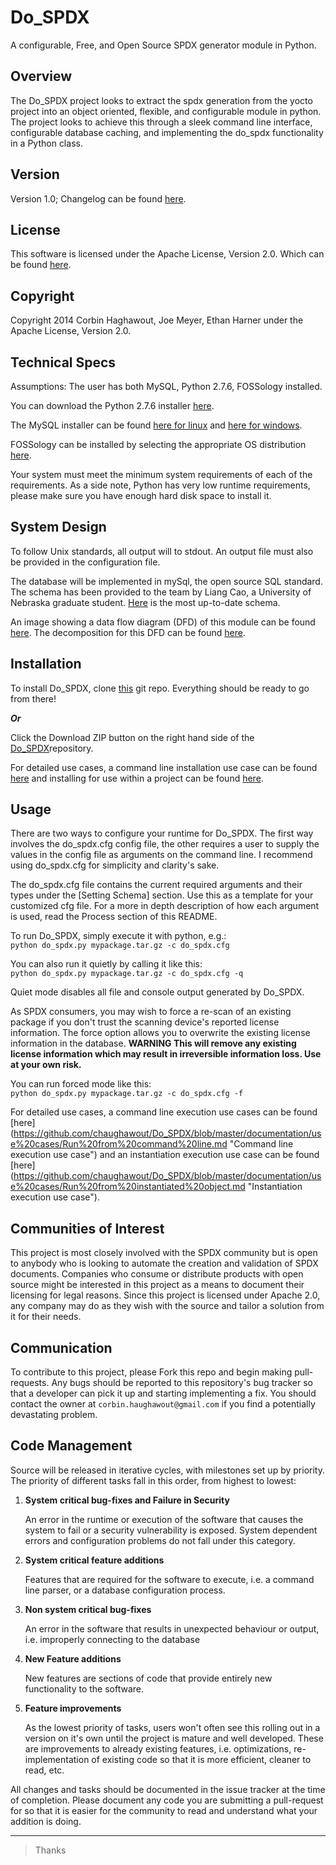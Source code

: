 Do_SPDX
=======

A configurable, Free, and Open Source SPDX generator module in Python.

Overview
--------

The Do_SPDX project looks to extract the spdx generation from the yocto project into an object oriented, flexible, and configurable module in python. The project looks to achieve this through a sleek command line interface, configurable database caching, and implementing the do_spdx functionality in a Python class.

Version
-------

Version 1.0; Changelog can be found [here](https://github.com/chaughawout/Do_SPDX/blob/master/CHANGELOG.md "do_spdx changelog").

License
-------

This software is licensed under the Apache License, Version 2.0. Which can be found [here](https://github.com/chaughawout/Do_SPDX/blob/master/LICENSE.md "Apache 2.0 License").

Copyright
---------

Copyright 2014 Corbin Haghawout, Joe Meyer, Ethan Harner under the Apache License, Version 2.0.

Technical Specs
---------------

Assumptions: The user has both MySQL, Python 2.7.6, FOSSology installed. 

You can download the Python 2.7.6 installer [here](https://www.python.org/download/releases/2.7.6/ "Python 2.7.6 download").

The MySQL installer can be found [here for linux](http://dev.mysql.com/doc/refman/5.1/en/linux-installation.html "MySQL Linux Installation") and [here for windows](http://dev.mysql.com/doc/refman/5.1/en/windows-installation.html "MySQL Windows Installation").

FOSSology can be installed by selecting the appropriate OS distribution [here](http://www.fossology.org/projects/fossology/wiki/Install_2_2).

Your system must meet the minimum system requirements of each of the requirements. As a side note, Python has very low runtime requirements, please make sure you have enough hard disk space to install it.


System Design
-------------

To follow Unix standards, all output will to stdout. An output file must also be provided in the configuration file.

The database will be implemented in mySql, the open source SQL standard. The schema has been provided to the team by Liang Cao, a University of Nebraska graduate student. [Here](https://github.com/chaughawout/Do_SPDX/blob/master/documentation/database/Database%20Schema.pdf "Database Schema") is the most up-to-date schema.

An image showing a data flow diagram (DFD) of this module can be found [here](https://github.com/chaughawout/Do_SPDX/blob/master/img/DFD.jpg "do_spdx DFD"). The decomposition for this DFD can be found [here](https://github.com/chaughawout/Do_SPDX/blob/master/documentation/dfd/DFD.txt "DFD Decomposition").

Installation
------------  

To install Do_SPDX, clone [this](https://github.com/chaughawout/Do_SPDX) git repo. Everything should be ready to go from there!

*__Or__*

Click the Download ZIP button on the right hand side of the [Do_SPDX](https://github.com/chaughawout/Do_SPDX)repository.

For detailed use cases, a command line installation use case can be found [here](https://github.com/chaughawout/Do_SPDX/blob/master/documentation/use%20cases/Command%20line%20install.md "Command line install use case") and installing for use within a project can be found [here](https://github.com/chaughawout/Do_SPDX/blob/master/documentation/use%20cases/Instantiation%20install.md "Instantiation install use case").

Usage
-----

There are two ways to configure your runtime for Do_SPDX. The first way involves the do_spdx.cfg config file, the other requires a user to supply the values in the config file as arguments on the command line. I recommend using do_spdx.cfg for simplicity and clarity's sake.  

The do_spdx.cfg file contains the current required arguments and their types under the [Setting Schema] section. Use this as a template for your customized cfg file. For a more in depth description of how each argument is used, read the Process section of this README.

To run Do_SPDX, simply execute it with python, e.g.:  
`python do_spdx.py mypackage.tar.gz -c do_spdx.cfg`  

You can also run it quietly by calling it like this:  
`python do_spdx.py mypackage.tar.gz -c do_spdx.cfg -q`

Quiet mode disables all file and console output generated by Do_SPDX.

As SPDX consumers, you may wish to force a re-scan of an existing package if you don't trust the scanning device's reported license information. The force option allows you to overwrite the existing license information in the database. __WARNING This will remove any existing license information which may result in irreversible information loss. Use at your own risk.__

You can run forced mode like this:  
`python do_spdx.py mypackage.tar.gz -c do_spdx.cfg -f`

For detailed use cases, a command line execution use cases can be found [here] (https://github.com/chaughawout/Do_SPDX/blob/master/documentation/use%20cases/Run%20from%20command%20line.md "Command line execution use case") and an instantiation execution use case can be found [here] (https://github.com/chaughawout/Do_SPDX/blob/master/documentation/use%20cases/Run%20from%20instantiated%20object.md "Instantiation execution use case").

Communities of Interest
-----------------------

This project is most closely involved with the SPDX community but is open to anybody who is looking to automate the creation and validation of SPDX documents. Companies who consume or distribute products with open source might be interested in this project as a means to document their licensing for legal reasons. Since this project is licensed under Apache 2.0, any company may do as they wish with the source and tailor a solution from it for their needs.

Communication
-------------

To contribute to this project, please Fork this repo and begin making pull-requests. Any bugs should be reported to this repository's bug tracker so that a developer can pick it up and starting implementing a fix. You should contact the owner at `corbin.haughawout@gmail.com` if you find a potentially devastating problem.

Code Management
---------------

Source will be released in iterative cycles, with milestones set up by priority. The priority of different tasks fall in this order, from highest to lowest:

1. __System critical bug-fixes and Failure in Security__

   An error in the runtime or execution of the software that causes the system to fail or a security vulnerability is exposed. System dependent errors and configuration problems do not fall under this category. 

2. __System critical feature additions__

   Features that are required for the software to execute, i.e. a command line parser, or a database configuration process.

3. __Non system critical bug-fixes__
   
   An error in the software that results in unexpected behaviour or output, i.e. improperly connecting to the database

4. __New Feature additions__

   New features are sections of code that provide entirely new functionality to the software.

5. __Feature improvements__

   As the lowest priority of tasks, users won't often see this rolling out in a version on it's own until the project is mature and well developed. These are improvements to already existing features, i.e. optimizations, re-implementation of existing code so that it is more efficient, cleaner to read, etc.

All changes and tasks should be documented in the issue tracker at the time of completion. Please document any code you are submitting a pull-request for so that it is easier for the community to read and understand what your addition is doing. 

-------
>Thanks
